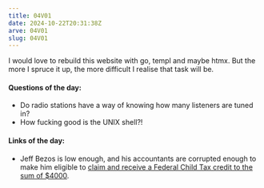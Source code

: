 ```yaml
---
title: 04V01
date: 2024-10-22T20:31:38Z
arve: 04V01
slug: 04V01
---
```


I would love to rebuild this website with go, templ and maybe htmx. But the more
I spruce it up, the more difficult I realise that task will be.

#### Questions of the day:

- Do radio stations have a way of knowing how many listeners are tuned in?
- How fucking good is the UNIX shell?!

#### Links of the day:

- Jeff Bezos is low enough, and his accountants are corrupted enough to make him
  eligible to [claim and receive a Federal Child Tax credit to the sum of
  $4000](https://pluralistic.net/2024/10/21/we-can-have-nice-things/#public-funds-not-taxpayer-dollars).
